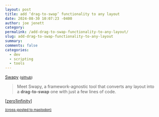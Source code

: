 ```yaml
---
layout: post
title: add ‘drag-to-swap’ functionality to any layout
date: 2024-08-30 10:07:23 -0400
author: joe jenett
category: 
permalink: /add-drag-to-swap-functionality-to-any-layout/
slug: add-drag-to-swap-functionality-to-any-layout
summary: 
comments: false
categories:
  - dev
  - scripting
  - tools
---
```


<a title="Swapy – Easy Drag-to-Swap Solution" href="https://swapy.tahazsh.com/">Swapy</a> <small>(<a href="https://github.com/TahaSh/swapy">github</a>)</small>
<blockquote>
<p>
Meet Swapy, a framework-agnostic tool that converts any layout into a <strong>drag-to-swap</strong> one with just a few lines of code.
</p>
</blockquote>
[<a title="source" href="https://pinboard.in/u:zero1infinity">zero1infinity</a>]

<a href="https://brid.gy/publish/mastodon"><small>(cross-posted to mastodon)</small></a>